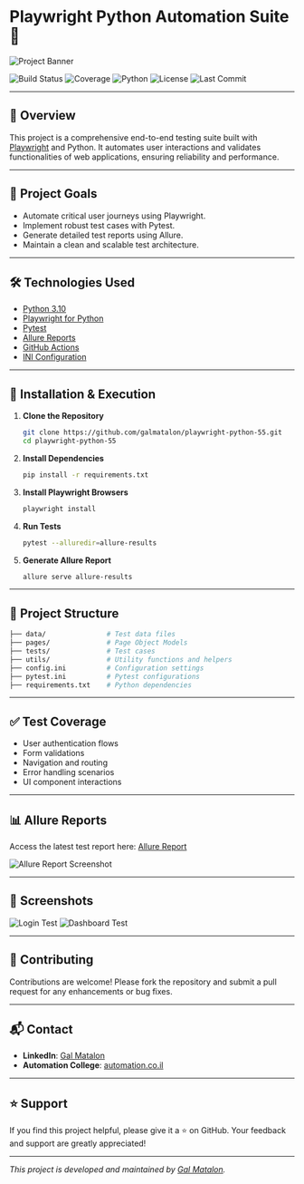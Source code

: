 # Playwright Python Automation Suite 🚀

![Project Banner](https://via.placeholder.com/1200x400.png?text=Playwright+Python+Automation+Suite)

![Build Status](https://img.shields.io/github/actions/workflow/status/galmatalon/playwright-python-55/ci.yml?branch=main&label=build)
![Coverage](https://img.shields.io/badge/coverage-100%25-brightgreen)
![Python](https://img.shields.io/badge/python-3.10-blue)
![License](https://img.shields.io/github/license/galmatalon/playwright-python-55)
![Last Commit](https://img.shields.io/github/last-commit/galmatalon/playwright-python-55)

---

## 🌟 Overview

This project is a comprehensive end-to-end testing suite built with [Playwright](https://playwright.dev/python/) and Python. It automates user interactions and validates functionalities of web applications, ensuring reliability and performance.

---

## 🎯 Project Goals

- Automate critical user journeys using Playwright.
- Implement robust test cases with Pytest.
- Generate detailed test reports using Allure.
- Maintain a clean and scalable test architecture.

---

## 🛠️ Technologies Used

- [Python 3.10](https://www.python.org/downloads/release/python-3100/)
- [Playwright for Python](https://playwright.dev/python/)
- [Pytest](https://docs.pytest.org/en/7.1.x/)
- [Allure Reports](https://docs.qameta.io/allure/)
- [GitHub Actions](https://docs.github.com/en/actions)
- [INI Configuration](https://en.wikipedia.org/wiki/INI_file)

---

## 🚀 Installation & Execution

1. **Clone the Repository**

   ```bash
   git clone https://github.com/galmatalon/playwright-python-55.git
   cd playwright-python-55
   ```

2. **Install Dependencies**

   ```bash
   pip install -r requirements.txt
   ```

3. **Install Playwright Browsers**

   ```bash
   playwright install
   ```

4. **Run Tests**

   ```bash
   pytest --alluredir=allure-results
   ```

5. **Generate Allure Report**

   ```bash
   allure serve allure-results
   ```

---

## 📁 Project Structure

```bash
├── data/               # Test data files
├── pages/              # Page Object Models
├── tests/              # Test cases
├── utils/              # Utility functions and helpers
├── config.ini          # Configuration settings
├── pytest.ini          # Pytest configurations
├── requirements.txt    # Python dependencies
```

---

## ✅ Test Coverage

- User authentication flows
- Form validations
- Navigation and routing
- Error handling scenarios
- UI component interactions

---

## 📊 Allure Reports

Access the latest test report here: [Allure Report](https://galmatalon.github.io/playwright-python-55/allure-report)

![Allure Report Screenshot](https://galmatalon.github.io/playwright-python-55/allure-report/screenshot.png)

---

## 📸 Screenshots

![Login Test](https://via.placeholder.com/600x400.png?text=Login+Test)
![Dashboard Test](https://via.placeholder.com/600x400.png?text=Dashboard+Test)

---

## 🤝 Contributing

Contributions are welcome! Please fork the repository and submit a pull request for any enhancements or bug fixes.

---

## 📬 Contact

- **LinkedIn**: [Gal Matalon](https://www.linkedin.com/in/gal-matalon/)
- **Automation College**: [automation.co.il](https://automation.co.il/)

---

## ⭐ Support

If you find this project helpful, please give it a ⭐ on GitHub. Your feedback and support are greatly appreciated!

---

*This project is developed and maintained by [Gal Matalon](https://www.linkedin.com/in/gal-matalon/).*
